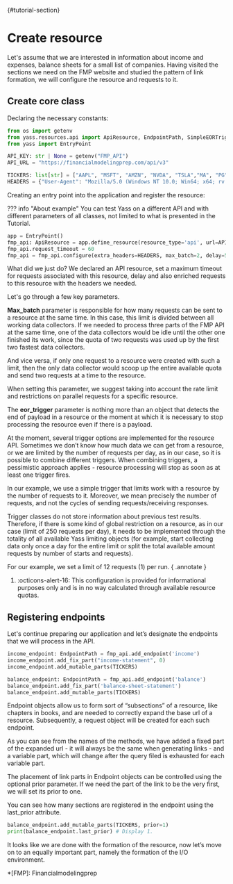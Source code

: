 [](){#tutorial-section}

# **Сreate resource**

Let's assume that we are interested in information about income and expenses, balance sheets for a small list of companies. Having visited the sections we need on the FMP website and studied the pattern of link formation, we will configure the resource and requests to it.

## **Create core class**

Declaring the necessary constants:

``` py
from os import getenv
from yass.resources.api import ApiResource, EndpointPath, SimpleEORTrigger
from yass import EntryPoint

API_KEY: str | None = getenv("FMP_API")
API_URL = "https://financialmodelingprep.com/api/v3"

TICKERS: list[str] = ["AAPL", "MSFT", "AMZN", "NVDA", "TSLA","MA", "PG"]
HEADERS = {"User-Agent": "Mozilla/5.0 (Windows NT 10.0; Win64; x64; rv:127.0) Gecko/20100101 Firefox/127.0", "Accept-Encoding": "gzip, deflate, br, zstd"}

```

Creating an entry point into the application and register the resource:

??? info "About example"
    You can test Yass on a different API and with different parameters of all classes, not limited to what is presented in the Tutorial.

``` py
app = EntryPoint()
fmp_api: ApiResource = app.define_resource(resource_type='api', url=API_URL)
fmp_api.request_timeout = 60
fmp_api = fmp_api.configure(extra_headers=HEADERS, max_batch=2, delay=5, eor_triggers=[SimpleEORTrigger(12)])

```

What did we just do? We declared an API resource, set a maximum timeout for requests associated with this resource, delay and also enriched requests to this resource with the headers we needed.

Let's go through a few key parameters.

**Max_batch** parameter is responsible for how many requests can be sent to a resource at the same time. In this case, this limit is divided between all working data collectors. If we needed to process three parts of the FMP API at the same time, one of the data collectors would be idle until the other one finished its work, since the quota of two requests was used up by the first two fastest data collectors.

And vice versa, if only one request to a resource were created with such a limit, then the only data collector would scoop up the entire available quota and send two requests at a time to the resource.

When setting this parameter, we suggest taking into account the rate limit and restrictions on parallel requests for a specific resource.

The **eor_trigger** parameter is nothing more than an object that detects the end of payload in a resource or the moment at which it is necessary to stop processing the resource even if there is a payload.

At the moment, several trigger options are implemented for the resource API. Sometimes we don’t know how much data we can get from a resource, or we are limited by the number of requests per day, as in our case, so it is possible to combine different triggers. When combining triggers, a pessimistic approach applies - resource processing will stop as soon as at least one trigger fires.

In our example, we use a simple trigger that limits work with a resource by the number of requests to it. Moreover, we mean precisely the number of requests, and not the cycles of sending requests/receiving responses.

Trigger classes do not store information about previous test results. Therefore, if there is some kind of global restriction on a resource, as in our case (limit of 250 requests per day), it needs to be implemented through the totality of all available Yass limiting objects (for example, start collecting data only once a day for the entire limit or split the total available amount requests by number of starts and requests).

For our example, we set a limit of 12 requests (1) per run.
{ .annotate }

1. :octicons-alert-16: This configuration is provided for informational purposes only and is in no way calculated through available resource quotas.

## **Registering endpoints**

Let's continue preparing our application and let’s designate the endpoints that we will process in the API.

``` py
income_endpoint: EndpointPath = fmp_api.add_endpoint('income')
income_endpoint.add_fix_part("income-statement", 0)
income_endpoint.add_mutable_parts(TICKERS)

balance_endpoint: EndpointPath = fmp_api.add_endpoint('balance')
balance_endpoint.add_fix_part('balance-sheet-statement')
balance_endpoint.add_mutable_parts(TICKERS)

```

Endpoint objects allow us to form sort of “subsections” of a resource, like chapters in books, and are needed to correctly expand the base url of a resource. Subsequently, a request object will be created for each such endpoint.

As you can see from the names of the methods, we have added a fixed part of the expanded url - it will always be the same when generating links - and a variable part, which will change after the query filed is exhausted for each variable part.

The placement of link parts in Endpoint objects can be controlled using the optional prior parameter. If we need the part of the link to be the very first, we will set its prior to one.

You can see how many sections are registered in the endpoint using the last_prior attribute.

``` py
balance_endpoint.add_mutable_parts(TICKERS, prior=1)
print(balance_endpoint.last_prior) # Display 1.

```

It looks like we are done with the formation of the resource, now let’s move on to an equally important part, namely the formation of the I/O environment.

*[FMP]: Financialmodelingprep
